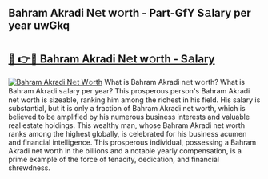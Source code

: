 ## Bahram Akradi N𝚎t w𝚘rth - Part-GfY S𝚊lary per year uwGkq

# <h2><a href="http://gc41rm.nevu.top/?p=Bahram+Akradi">🔗 👉🔴 Bahram Akradi N𝚎t w𝚘rth - S𝚊lary</a></h2>

[![Bahram Akradi N𝚎t W𝚘rth](https://i.imgur.com/Oavwk0R.jpeg)](http://gc41rm.nevu.top/?p=Bahram+Akradi)
What is Bahram Akradi n𝚎t w𝚘rth? What is Bahram Akradi s𝚊lary per year?
This prosperous person's Bahram Akradi net worth is sizeable, ranking him among the richest in his field. His salary is substantial, but it is only a fraction of Bahram Akradi net worth, which is believed to be amplified by his numerous business interests and valuable real estate holdings. This wealthy man, whose Bahram Akradi net worth ranks among the highest globally, is celebrated for his business acumen and financial intelligence. This prosperous individual, possessing a Bahram Akradi net worth in the billions and a notable yearly compensation, is a prime example of the force of tenacity, dedication, and financial shrewdness.
